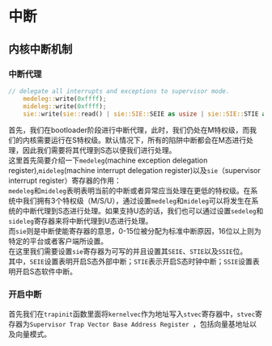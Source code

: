 # 中断
## 内核中断机制
### 中断代理
```Rust
// delegate all interrupts and exceptions to supervisor mode.
    medeleg::write(0xffff);
    mideleg::write(0xffff);
    sie::write(sie::read() | sie::SIE::SEIE as usize | sie::SIE::STIE as usize | sie::SIE::SSIE as usize);
```  
首先，我们在bootloader阶段进行中断代理，此时，我们仍处在M特权级，而我们的内核需要运行在S特权级。默认情况下，所有的陷阱中断都会在M态进行处理，因此我们需要将其代理到S态以便我们进行处理。  
这里首先简要介绍一下`medeleg`(machine exception delegation register),`mideleg`(machine interrupt delegation register)以及`sie`（supervisor interrupt register）寄存器的作用：  
`medeleg`和`mideleg`表明表明当前的中断或者异常应当处理在更低的特权级。在系统中我们拥有3个特权级（M/S/U），通过设置`medeleg`和`mideleg`可以将发生在系统的中断代理到S态进行处理。如果支持U态的话，我们也可以通过设置`sedeleg`和`sideleg`寄存器来将中断代理到U态进行处理。  
而`sie`则是中断使能寄存器的意思，0-15位被分配为标准中断原因，16位以上则为特定的平台或者客户端所设置。  
在这里我们需要设置`sie`寄存器为可写的并且设置其`SEIE`、`STIE`以及`SSIE`位。  
其中，`SEIE`设置表明开启S态外部中断；`STIE`表示开启S态时钟中断；`SSIE`设置表明开启S态软件中断。
 
### 开启中断
首先我们在`trapinit`函数里面将`kernelvec`作为地址写入`stvec`寄存器中，`stvec`寄存器为`Supervisor Trap Vector Base Address Register `，包括向量基地址以及向量模式。
